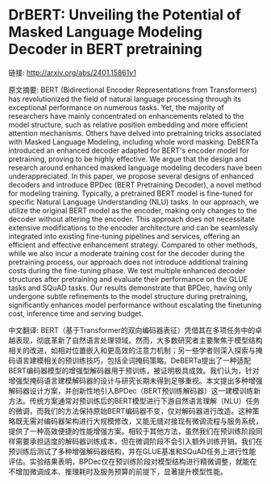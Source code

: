 # DrBERT: Unveiling the Potential of Masked Language Modeling Decoder in BERT pretraining

链接: http://arxiv.org/abs/2401.15861v1

原文摘要:
BERT (Bidirectional Encoder Representations from Transformers) has
revolutionized the field of natural language processing through its exceptional
performance on numerous tasks. Yet, the majority of researchers have mainly
concentrated on enhancements related to the model structure, such as relative
position embedding and more efficient attention mechanisms. Others have delved
into pretraining tricks associated with Masked Language Modeling, including
whole word masking. DeBERTa introduced an enhanced decoder adapted for BERT's
encoder model for pretraining, proving to be highly effective. We argue that
the design and research around enhanced masked language modeling decoders have
been underappreciated. In this paper, we propose several designs of enhanced
decoders and introduce BPDec (BERT Pretraining Decoder), a novel method for
modeling training. Typically, a pretrained BERT model is fine-tuned for
specific Natural Language Understanding (NLU) tasks. In our approach, we
utilize the original BERT model as the encoder, making only changes to the
decoder without altering the encoder. This approach does not necessitate
extensive modifications to the encoder architecture and can be seamlessly
integrated into existing fine-tuning pipelines and services, offering an
efficient and effective enhancement strategy. Compared to other methods, while
we also incur a moderate training cost for the decoder during the pretraining
process, our approach does not introduce additional training costs during the
fine-tuning phase. We test multiple enhanced decoder structures after
pretraining and evaluate their performance on the GLUE tasks and SQuAD tasks.
Our results demonstrate that BPDec, having only undergone subtle refinements to
the model structure during pretraining, significantly enhances model
performance without escalating the finetuning cost, inference time and serving
budget.

中文翻译:
BERT（基于Transformer的双向编码器表征）凭借其在多项任务中的卓越表现，彻底革新了自然语言处理领域。然而，大多数研究者主要聚焦于模型结构相关的改进，如相对位置嵌入和更高效的注意力机制；另一些学者则深入探索与掩码语言建模相关的预训练技巧，包括全词掩码策略。DeBERTa提出了一种适配BERT编码器模型的增强型解码器用于预训练，被证明极具成效。我们认为，针对增强型掩码语言建模解码器的设计与研究长期未得到足够重视。本文提出多种增强解码器设计方案，并创新性地引入BPDec（BERT预训练解码器）这一建模训练新方法。传统方案通常对预训练后的BERT模型进行下游自然语言理解（NLU）任务的微调，而我们的方法保持原始BERT编码器不变，仅对解码器进行改造。这种策略既无需对编码器架构进行大规模修改，又能无缝对接现有微调流程与服务系统，提供了一种高效便捷的性能增强方案。相较于其他方法，虽然我们在预训练阶段同样需要承担适度的解码器训练成本，但在微调阶段不会引入额外训练开销。我们在预训练后测试了多种增强解码器结构，并在GLUE基准和SQuAD任务上进行性能评估。实验结果表明，BPDec仅在预训练阶段对模型结构进行精微调整，就能在不增加微调成本、推理耗时及服务预算的前提下，显著提升模型性能。
